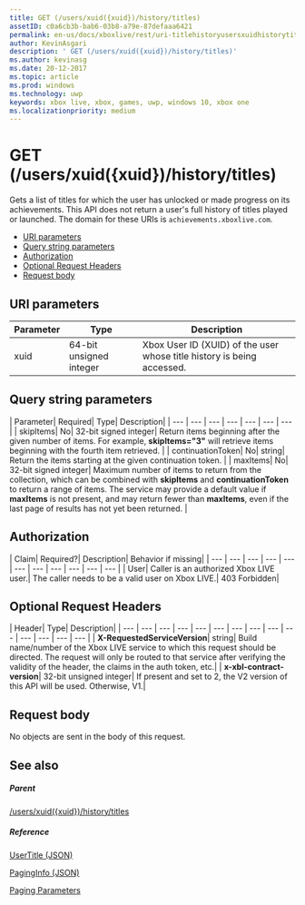 ```yaml
---
title: GET (/users/xuid({xuid})/history/titles)
assetID: c0a6cb3b-bab6-03b8-a79e-87defaaa6421
permalink: en-us/docs/xboxlive/rest/uri-titlehistoryusersxuidhistorytitlesgetv2.html
author: KevinAsgari
description: ' GET (/users/xuid({xuid})/history/titles)'
ms.author: kevinasg
ms.date: 20-12-2017
ms.topic: article
ms.prod: windows
ms.technology: uwp
keywords: xbox live, xbox, games, uwp, windows 10, xbox one
ms.localizationpriority: medium
---
```



# GET (/users/xuid({xuid})/history/titles)
Gets a list of titles for which the user has unlocked or made progress on its achievements. This API does not return a user's full history of titles played or launched. 
The domain for these URIs is `achievements.xboxlive.com`.
 
  * [URI parameters](#ID4EY)
  * [Query string parameters](#ID4EDB)
  * [Authorization](#ID4EFD)
  * [Optional Request Headers](#ID4EGE)
  * [Request body](#ID4ERF)
 
<a id="ID4EY"></a>

 
## URI parameters
 
| Parameter| Type| Description| 
| --- | --- | --- | 
| xuid| 64-bit unsigned integer| Xbox User ID (XUID) of the user whose title history is being accessed.| 
  
<a id="ID4EDB"></a>

 
## Query string parameters
 
| Parameter| Required| Type| Description| 
| --- | --- | --- | --- | --- | --- | --- | 
| skipItems| No| 32-bit signed integer| Return items beginning after the given number of items. For example, <b>skipItems="3"</b> will retrieve items beginning with the fourth item retrieved. | 
| continuationToken| No| string| Return the items starting at the given continuation token. | 
| maxItems| No| 32-bit signed integer| Maximum number of items to return from the collection, which can be combined with <b>skipItems</b> and <b>continuationToken</b> to return a range of items. The service may provide a default value if <b>maxItems</b> is not present, and may return fewer than <b>maxItems</b>, even if the last page of results has not yet been returned. | 
  
<a id="ID4EFD"></a>

 
## Authorization
 
| Claim| Required?| Description| Behavior if missing| 
| --- | --- | --- | --- | --- | --- | --- | --- | --- | --- | --- | 
| User| Caller is an authorized Xbox LIVE user.| The caller needs to be a valid user on Xbox LIVE.| 403 Forbidden| 
  
<a id="ID4EGE"></a>

 
## Optional Request Headers
 
| Header| Type| Description| 
| --- | --- | --- | --- | --- | --- | --- | --- | --- | --- | --- | --- | --- | --- | 
| <b>X-RequestedServiceVersion</b>| string| Build name/number of the Xbox LIVE service to which this request should be directed. The request will only be routed to that service after verifying the validity of the header, the claims in the auth token, etc.| 
| <b>x-xbl-contract-version</b>| 32-bit unsigned integer| If present and set to 2, the V2 version of this API will be used. Otherwise, V1.| 
  
<a id="ID4ERF"></a>

 
## Request body
 
No objects are sent in the body of this request.
  
<a id="ID4EDG"></a>

 
## See also
 
<a id="ID4EFG"></a>

 
##### Parent 

[/users/xuid({xuid})/history/titles](uri-titlehistoryusersxuidhistorytitlesv2.md)

  
<a id="ID4EPG"></a>

 
##### Reference 

[UserTitle (JSON)](../../json/json-usertitlev2.md)

 [PagingInfo (JSON)](../../json/json-paginginfo.md)

 [Paging Parameters](../../additional/pagingparameters.md)

   
